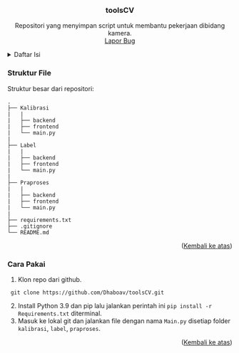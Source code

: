 <a name="readme-top"></a>


<!-- PROJECT LOGO -->
<br />
<div align="center">
<h3 align="center">toolsCV</h3>

  <p align="center">
    Repositori yang menyimpan script untuk membantu pekerjaan dibidang kamera.
    <br />
    <a href="https://github.com/Dhaboav/toolsCV/issues">Lapor Bug</a>
  </p>
</div>


<!-- TABLE OF CONTENTS -->
<details>
  <summary>Daftar Isi</summary>
  <ol>
    <li><a href="#struktur-file">Struktur File</a></li>
    <li><a href="#Cara-Pakai">Cara Pakai</a></li>
  </ol>
</details>


### Struktur File
Struktur besar dari repositori:
```
. 
├── Kalibrasi
|   |
|   ├── backend
|   ├── frontend
|   └── main.py
|
├── Label
|   |
|   ├── backend
|   ├── frontend
|   └── main.py
|
├── Praproses
|   |
|   ├── backend
|   ├── frontend
|   └── main.py
|
├── requirements.txt
├── .gitignore
└── README.md
```
<p align="right">(<a href="#readme-top">Kembali ke atas</a>)</p>


<!-- GETTING STARTED -->
### Cara Pakai
1. Klon repo dari github.
  ```git
   git clone https://github.com/Dhaboav/toolsCV.git
  ```
2. Install Python 3.9 dan pip lalu jalankan perintah ini  ```pip install -r Requirements.txt``` diterminal.
3. Masuk ke lokal git dan jalankan file dengan nama ```Main.py``` disetiap folder ```kalibrasi```, ```label```, ```praproses```.
<p align="right">(<a href="#readme-top">Kembali ke atas</a>)</p>
